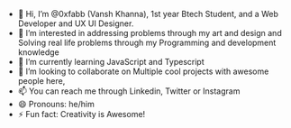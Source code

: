 - 👋 Hi, I’m @0xfabb (Vansh Khanna), 1st year Btech Student, and a Web Developer and UX UI Designer. 
- 👀 I’m interested in addressing problems through my art and design and Solving real life problems through my Programming and development knowledge  
- 🌱 I’m currently learning JavaScript and Typescript
- 💞️ I’m looking to collaborate on Multiple cool projects with awesome people here, 
- 📫 You can reach me through Linkedin, Twitter or Instagram 
- 😄 Pronouns: he/him
- ⚡ Fun fact:  Creativity is Awesome!

<!---
2305vansh/2305vansh is a ✨ special ✨ repository because its `README.md` (this file) appears on your GitHub profile.
You can click the Preview link to take a look at your changes.
--->
